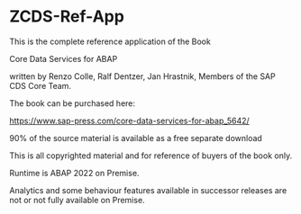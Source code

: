 # ZCDS-Ref-App

This is the complete reference application of the Book 

Core Data Services for ABAP

written by Renzo Colle, Ralf Dentzer, Jan Hrastnik,  Members of the SAP CDS Core Team.

The book can be purchased here:

https://www.sap-press.com/core-data-services-for-abap_5642/

90% of the source material is available as a free separate download

This is all copyrighted material and for reference of buyers of the book only.

Runtime is ABAP 2022 on Premise.

Analytics and some behaviour features available in successor releases are not or not fully available on Premise.


